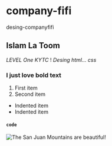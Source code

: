 # company-fifi
desing-companyfifi
## Islam La Toom
*LEVEL One*
_KYTC_
! [](img/)
*Desing html...*
*css*
### I just love **bold text**
1. First item
2. Second item
 - Indented item
 - Indented item
 #### `code`
 ![The San Juan Mountains are beautiful!](/assets/images/san-juan-mountains.jpg "San Juan Mountains")
